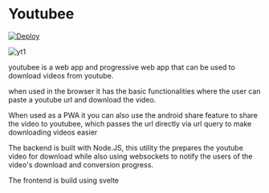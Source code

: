 # Youtubee

[![Deploy](https://github.com/SamJessep/Youtubee/actions/workflows/main.yml/badge.svg)](https://github.com/SamJessep/Youtubee/actions/workflows/main.yml)

![yt1](https://user-images.githubusercontent.com/45475939/111966490-d9f61500-8b5b-11eb-8f3e-6218a66af7dc.PNG)

youtubee is a web app and progressive web app that can be used to download videos from youtube.

when used in the browser it has the basic functionalities where the user can paste a youtube url and download the video.

When used as a PWA it you can also use the android share feature to share the video to youtubee, which passes the url directly via url query to make downloading videos easier

The backend is built with Node.JS, this utility the prepares the youtube video for download while also using websockets to notify the users of the video's download and conversion progress.

The frontend is build using svelte
